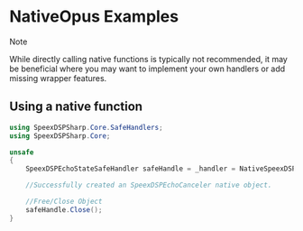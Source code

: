 # NativeOpus Examples

> [!NOTE]
> While directly calling native functions is typically not recommended, it may be beneficial where you may want to implement your own handlers or add missing wrapper features.

## Using a native function

```csharp
using SpeexDSPSharp.Core.SafeHandlers;
using SpeexDSPSharp.Core;

unsafe
{
	SpeexDSPEchoStateSafeHandler safeHandle = _handler = NativeSpeexDSP.speex_echo_state_init(960, 4800);

	//Successfully created an SpeexDSPEchoCanceler native object.

	//Free/Close Object
	safeHandle.Close();
}
```